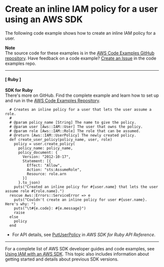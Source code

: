 # Create an inline IAM policy for a user using an AWS SDK<a name="example_iam_PutUserPolicy_section"></a>

The following code example shows how to create an inline IAM policy for a user\.

**Note**  
The source code for these examples is in the [AWS Code Examples GitHub repository](https://github.com/awsdocs/aws-doc-sdk-examples)\. Have feedback on a code example? [Create an Issue](https://github.com/awsdocs/aws-doc-sdk-examples/issues/new/choose) in the code examples repo\. 

------
#### [ Ruby ]

**SDK for Ruby**  
 There's more on GitHub\. Find the complete example and learn how to set up and run in the [AWS Code Examples Repository](https://github.com/awsdocs/aws-doc-sdk-examples/tree/main/ruby/example_code/iam#code-examples)\. 
  

```
  # Creates an inline policy for a user that lets the user assume a role.
  #
  # @param policy_name [String] The name to give the policy.
  # @param user [Aws::IAM::User] The user that owns the policy.
  # @param role [Aws::IAM::Role] The role that can be assumed.
  # @return [Aws::IAM::UserPolicy] The newly created policy.
  def create_user_policy(policy_name, user, role)
    policy = user.create_policy(
      policy_name: policy_name,
      policy_document: {
        Version: "2012-10-17",
        Statement: [{
          Effect: "Allow",
          Action: "sts:AssumeRole",
          Resource: role.arn
        }]
      }.to_json)
    puts("Created an inline policy for #{user.name} that lets the user assume role #{role.name}.")
  rescue Aws::Errors::ServiceError => e
    puts("Couldn't create an inline policy for user #{user.name}. Here's why: ")
    puts("\t#{e.code}: #{e.message}")
    raise
  else
    policy
  end
```
+  For API details, see [PutUserPolicy](https://docs.aws.amazon.com/goto/SdkForRubyV3/iam-2010-05-08/PutUserPolicy) in *AWS SDK for Ruby API Reference*\. 

------

For a complete list of AWS SDK developer guides and code examples, see [Using IAM with an AWS SDK](sdk-general-information-section.md)\. This topic also includes information about getting started and details about previous SDK versions\.